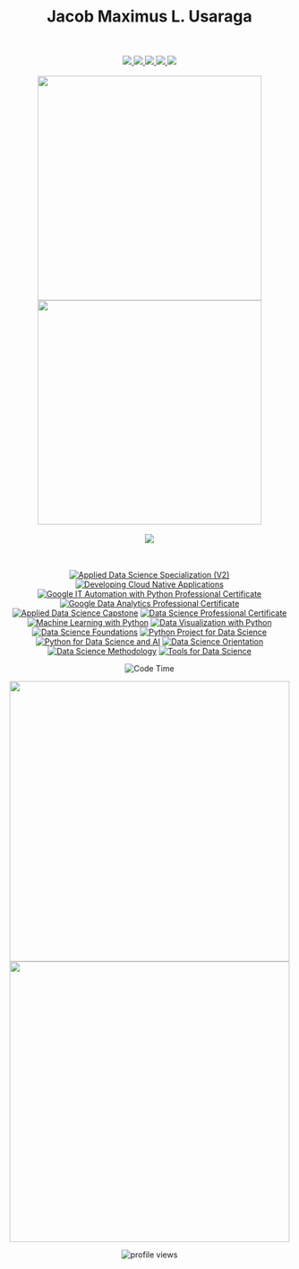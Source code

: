 
<h1 align="center">
  Jacob Maximus L. Usaraga
  </h1> 
  <br> <br>
  <div align="center">
  <a href = "https://www.facebook.com/profile.php?id=100072172583649" target = "_blank"> <img src = "https://img.shields.io/badge/Facebook-1877F2?style=for-the-badge&logo=facebook&logoColor=white"/> </a>
  <a href = "https://www.linkedin.com/in/jacob-maximus-usaraga-00565b220/"><img src = "https://img.shields.io/badge/LinkedIn-0077B5?style=for-the-badge&logo=linkedin&logoColor=white"  /> </a>
  <a href = "mailto: jlusaraga@up.edu.ph"><img src = "https://img.shields.io/badge/Gmail-D14836?style=for-the-badge&logo=gmail&logoColor=white" /> </a>
   <a href = "https://www.codewars.com/users/miniloda"><img src = "https://img.shields.io/badge/Codewars-B1361E?style=for-the-badge&logo=Codewars&logoColor=white"/> </a>
   <a href = "https://leetcode.com/u/miniloda/"><img src = "https://img.shields.io/badge/LeetCode-000000?style=for-the-badge&logo=LeetCode&logoColor=#d16c06"/></a>
  </div>
  
<br>

<div align = "center">
<a href="https://github.com/anuraghazra/github-readme-stats">
<img src="https://github-readme-stats.vercel.app/api?username=miniloda&show_icons=true&theme=tokyonight" width = "400"/>
</a>
<a href="https://github.com/anuraghazra/github-readme-stats">
<img src = "http://github-readme-streak-stats.herokuapp.com?user=miniloda&theme=dracula&hide_border=true" width = "400"/>
</a>
  </div>
  <br>
  <div align = "center">
    <img src="https://github-profile-trophy.vercel.app/?username=miniloda&theme=tokyonight" href = "https://github.com/anuraghazra/github-profile-trophy" />
  </div>
<br>
<!----
<h3 align = "center">
Skills
</h3>
<div align = "center">
<img width="48" height="48" src="https://img.icons8.com/color/48/linux--v1.png" alt="linux--v1"/>
<img width="48" height="48" src="https://img.icons8.com/color/48/python--v1.png" alt="python--v1"/>
<img width="48" height="48" src="https://img.icons8.com/color/48/pandas.png" alt="pandas"/>
<img width="48" height="48" src="https://img.icons8.com/color/48/numpy.png" alt="numpy"/>
<img width="48" height="48" src="https://img.icons8.com/arcade/64/pytorch.png" alt="pytorch"/>
<img width="48" height="48" src="https://img.icons8.com/material-rounded/48/000000/keras.png" alt="keras"/>
<img width = "48" height = "48" src = "https://upload.wikimedia.org/wikipedia/commons/thumb/8/84/Matplotlib_icon.svg/180px-Matplotlib_icon.svg.png?20150311090915" alt = "matplotlib">
<img width = "48" height = "48" src = "https://upload.wikimedia.org/wikipedia/commons/thumb/2/2d/Tensorflow_logo.svg/115px-Tensorflow_logo.svg.png?20170429160244" alt = "Tensorflow">
<img width = "48" height = "48" src = "https://upload.wikimedia.org/wikipedia/commons/thumb/b/b2/SCIPY_2.svg/512px-SCIPY_2.svg.png?20200904111722" alt = "scipy">
<img width="48" height="48" src="https://img.icons8.com/fluency/48/docker.png" alt="docker"/>
<img width="48 height="48" src="https://img.icons8.com/plasticine/100/react.png" alt="react"/>
<img width="48" height="48" src="https://img.icons8.com/color/48/javascript--v1.png" alt="javascript--v1"/>
<img width = "48" height = "48" src = "https://upload.wikimedia.org/wikipedia/commons/thumb/d/d5/Tailwind_CSS_Logo.svg/512px-Tailwind_CSS_Logo.svg.png?20230715030042">
--->
</div>

<div align = "center">



<br>
<!---<img src = "https://github-readme-stats.vercel.app/api/top-langs/?username=miniloda&exclude_repo=datacampnotebook,Data-Science-Capstone,KisayBookShop&theme=tokyonight&layout=compact" width = "300"/>
<br>



</div>

<!--START_SECTION:badges-->
[![Applied Data Science Specialization (V2)](https://images.credly.com/size/110x110/images/fa32e912-a95a-478b-926f-3b98b586e55c/Adv_Data_Science_Specialization.png)](http://www.credly.com/badges/4131b167-4a88-4e33-a1ab-0f6ec66aa1d4 "Applied Data Science Specialization (V2)")
[![Developing Cloud Native Applications](https://images.credly.com/size/110x110/images/b4f60ac3-9df1-49c6-8290-2ab417e272f9/image.png)](http://www.credly.com/badges/222e14f5-35f5-47a6-8843-ea8c79f75498 "Developing Cloud Native Applications")
[![Google IT Automation with Python Professional Certificate](https://images.credly.com/size/110x110/images/efbdc0d6-b46e-4e3c-8cf8-2314d8a5b971/GCC_badge_python_1000x1000.png)](http://www.credly.com/badges/08dec953-b935-4dbd-a045-896b0c6124e6 "Google IT Automation with Python Professional Certificate")
[![Google Data Analytics Professional Certificate](https://images.credly.com/size/110x110/images/d41de2b7-cbc2-47ec-bcf1-ebecbe83872f/GCC_badge_DA_1000x1000.png)](http://www.credly.com/badges/8c7ace84-fa85-4742-98e3-104d48b05263 "Google Data Analytics Professional Certificate")
[![Applied Data Science Capstone](https://images.credly.com/size/110x110/images/60f2e1e1-1b74-4dc0-a24b-cd08b460c12d/Applied_Data_Science_Capstone.png)](http://www.credly.com/badges/fea324dc-442f-4e8f-b6d7-bab24e57e434 "Applied Data Science Capstone")
[![Data Science Professional Certificate](https://images.credly.com/size/110x110/images/0da411a5-24e9-4991-9756-ca5f6073e7af/image.png)](http://www.credly.com/badges/cde01a6e-2334-47c4-9887-a858c6bda255 "Data Science Professional Certificate")
[![Machine Learning with Python](https://images.credly.com/size/110x110/images/f283df3d-1780-4c2d-947d-fc80eae0953b/image.png)](http://www.credly.com/badges/ef7763e7-448a-4d65-b8c5-167689ce63c1 "Machine Learning with Python")
[![Data Visualization with Python](https://images.credly.com/size/110x110/images/9da3eedf-fda3-4e81-bb46-d174b4699bf1/image.png)](http://www.credly.com/badges/c13b7e0c-31db-47e3-abcc-fe23927ff8df "Data Visualization with Python")
[![Data Science Foundations](https://images.credly.com/size/110x110/images/921cd89b-d4be-4e95-a6b7-b9a2390131fa/image.png)](http://www.credly.com/badges/39b25f45-8b01-4934-b072-b83f1881f598 "Data Science Foundations")
[![Python Project for Data Science](https://images.credly.com/size/110x110/images/4dd14b9d-2750-43bc-a5f6-27970c0de0fa/image.png)](http://www.credly.com/badges/c886f094-4f40-44d3-9ecf-7f9e4904a746 "Python Project for Data Science")
[![Python for Data Science and AI](https://images.credly.com/size/110x110/images/40bee502-a5b3-4365-90e7-57eed5067594/image.png)](http://www.credly.com/badges/9b1735d9-de8d-4122-b93c-010026c15fbf "Python for Data Science and AI")
[![Data Science Orientation](https://images.credly.com/size/110x110/images/5fc2d535-e716-46c4-881a-f4822b8da0e5/Cognitive_Class_-_What_is_Data_Science.png)](http://www.credly.com/badges/2a74ed98-b150-488c-95a4-dffc1db3423c "Data Science Orientation")
[![Data Science Methodology](https://images.credly.com/size/110x110/images/46defa53-a922-47bd-94ea-b43488f5cd8a/Data_Science_Methodology_Foundational.png)](http://www.credly.com/badges/3cb00303-3202-4065-9e9d-0acf5d48aed4 "Data Science Methodology")
[![Tools for Data Science](https://images.credly.com/size/110x110/images/60cf69ce-6129-425d-9a42-7732fa07da1e/Tools_for_Data_Science_Foundational.png)](http://www.credly.com/badges/5486c181-f1c7-44b6-9db2-7e9b9afec7fa "Tools for Data Science")
<!--END_SECTION:badges-->

![Code Time](https://wakatime.com/badge/user/f5331c0b-eb4e-443c-b006-aaadd1d3f780.svg)

<img src="https://wakatime.com/share/@miniloda/a97b0ece-5cfa-4615-ad32-30c812e06813.svg" width = "500" /> <a href="https://wakatime.com"><img src="https://wakatime.com/share/@miniloda/f4e762c0-04d2-4a4e-8760-35ecca2d2025.svg" width = "500" /></a>

![profile views](https://komarev.com/ghpvc/?username=miniloda)
